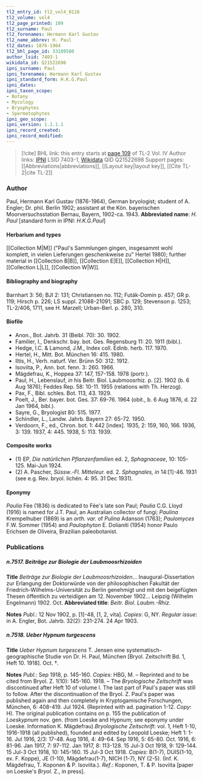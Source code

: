 ```yaml
---
tl2_entry_id: tl2_vol4_0116
tl2_volume: vol4
tl2_page_printed: 109
tl2_surname: Paul
tl2_forenames: Hermann Karl Gustav
tl2_name_abbrev: H. Paul
tl2_dates: 1876-1964
tl2_bhl_page_id: 33189580
author_lsid: 7403-1
wikidata_id: Q21522698
ipni_surname: Paul
ipni_forenames: Hermann Karl Gustav
ipni_standard_form: H.K.G.Paul
ipni_dates: 
ipni_taxon_scope: 
- Botany
- Mycology
- Bryophytes
- Spermatophytes
ipni_geo_scope: 
ipni_version: 1.1.1.1
ipni_record_created: 
ipni_record_modified:
---
```


> [!cite] BHL link: this entry starts at [page 109](https://www.biodiversitylibrary.org/page/33189580) of TL-2 Vol. IV
> Author links: [IPNI](https://www.ipni.org/a/7403-1) LSID 7403-1, [Wikidata](https://www.wikidata.org/wiki/Q21522698) QID Q21522698
> Support pages: [[Abbreviations|abbreviations]], [[Layout key|layout key]], [[Cite TL-2|cite TL-2]]

### Author

Paul, Hermann Karl Gustav (1876-1964), German bryologist; student of A. Engler; Dr. phil. Berlin 1902; assistant at the Kön. bayerischen Moorversuchsstation Bernau, Bayern, 1902-ca. 1943. 
**Abbreviated name**: *H. Paul* \[standard form in IPNI: *H.K.G.Paul*\]

#### Herbarium and types

[[Collection M|M]] ("Paul's Sammlungen gingen, insgesammt wohl komplett, in vielen Lieferungen geschenkweise zu" Hertel 1980); further material in [[Collection B|B]], [[Collection E|E]], [[Collection H|H]], [[Collection L|L]], [[Collection W|W]].

#### Bibliography and biography

Barnhart 3: 56; BJI 2: 131; Christiansen no. 112; Futák-Domin p. 457; GR p. 119; Hirsch p. 226; LS suppl. 21088-21091; SBC p. 129; Stevenson p. 1253; TL-2/406, 1711, see H. Marzell; Urban-Berl. p. 280, 310.

#### Biofile

- Anon., Bot. Jahrb. 31 (Beibl. 70): 30. 1902.
- Familier, I., Denkschr. bay. bot. Ges. Regensburg 11: 20. 1911 (bibl.).
- Hedge, I.C. & Lamond, J.M., Index coll. Edinb. herb. 117. 1970.
- Hertel, H., Mitt. Bot. München 16: 415. 1980.
- Iltis, H., Verh. naturf. Ver. Brünn 50: 312. 1912.
- Isoviita, P., Ann. bot. fenn. 3: 260. 1966.
- Mägdefrau, K., Hoppea 37: 147, 157-158. 1978 (portr.).
- Paul, H., Lebenslauf, *in* his Beitr. Biol. Laubmoosrhiz. p. \[2\]. 1902 (b. 6 Aug 1876); Feddes Rep. 58: 10-11. 1955 (relations with Th. Herzog).
- Pax, F., Bibl. schles. Bot. 113, 43. 1929.
- Poelt, J., Ber. bayer. bot. Ges. 37: 69-76. 1964 (obit., b. 6 Aug 1876, d. 22 Jan 1964, bibl.).
- Sayre, G., Bryologist 80: 515. 1977.
- Schindler, L., Landw. Jahrb. Bayern 27: 65-72. 1950.
- Verdoorn, F., ed., Chron. bot. 1: 442 \[index\]. 1935, 2: 159, 160, 166. 1936, 3: 139. 1937, 4: 445. 1938, 5: 113. 1939.

#### Composite works

- (1) EP, *Die natürlichen Pflanzenfamilien* ed. 2, *Sphagnaceae*, 10: 105-125. Mai-Jun 1924.
- (2) A. Pascher, *Süssw*.-*Fl. Mitteleur.* ed. 2. *Sphagnales, in* 14:\[1\]-46. 1931 (see e.g. Rev. bryol. lichén. 4: 95. 31 Dec 1931).

#### Eponymy

*Paulia* Fée (1836) is dedicated to Fée's late son Paul; *Paulia* C.G. Lloyd (1916) is named for J.T. Paul, an Australian collector of fungi; *Paulina* Krempelhuber (1869) is an *orth. var.* of *Pulina* Adanson (1763); *Paulomyces* F.W. Sommer (1954) and *Paulophyton* E. Dolianiti (1954) honor Paulo Erichsen de Oliveira, Brazilian paleobotanist.

### Publications

##### n.7517. Beiträge zur Biologie der Laubmoosrhizoiden

**Title**
*Beiträge zur Biologie der Laubmoosrhizoiden*... Inaugural-Dissertation zur Erlangung der Doktorwürde von der philosophischen Fakultät der Friedrich-Wilhelms-Universität zu Berlin genehmigt und mit den beigefügten Thesen öffentlich zu verteidigen am 12. November 1902... Leipzig (Wilhelm Engelmann) 1902. Oct.
**Abbreviated title**: *Beitr. Biol. Laubm.-Rhiz.*

**Notes**
*Publ*.: 12 Nov 1902, p. \[1\]-48, \[1, 2, vita\]. *Copies*: G, NY.
*Regular issue*: in A. Engler, Bot. Jahrb. 32(2): 231-274. 24 Apr 1903.

##### n.7518. Ueber Hypnum turgescens

**Title**
*Ueber Hypnum turgescens* T. Jensen eine systematisch-geographische Studie von Dr. H. Paul, München \[Bryol. Zeitschrift Bd. 1, Heft 10. 1918\]. Oct. †.

**Notes**
*Publ*.: Sep 1918, p. 145-160. *Copies*: HBG, M. – Reprinted and to be cited from Bryol. Z.
1(10): 145-160. 1918. – The *Bryologische Zeitschrift* was discontinued after Heft 10 of volume I. The last part of Paul's paper was still to follow. After the discontinuation of the Bryol. Z. Paul's paper was published again and then completely in Kryptogamische Forschungen, München, 6: 408-419. Jul 1924. (Reprinted with ad. pagination 1-12.
*Copy*: H). The original publication contains on p. 155 the publication of *Loeskypnum* nov.
gen. (from Loeske and Hypnum; see eponymy under Loeske. Information K.
Mägdefrau).*Bryologische Zeitschrift*: vol. 1, Heft 1-10, 1916-1918 (all published), founded and edited by Leopold Loeske; Heft 1: 1-16. Jul 1916, 2/3: 17-48. Aug 1916, 4: 49-64. Sep 1916, 5: 65-80. Oct. 1916, 6: 81-96. Jan 1917, 7: 97-112. Jan 1917, 8: 113-128. 15 Jul-3 Oct 1918, 9: 129-144. 15 Jul-3 Oct 1918, 10: 145-160. 15 Jul-3 Oct 1918. *Copies*: B(1-7), DUIS(1-10, ex. F. Koppe), JE (1-10), Mägdefrau(1-7), NICH (1-7), NY (2-5). (Inf. K. Mägdefrau, T. Koponen & P. Isoviita.).
*Ref*.: Koponen, T. & P. Isoviita \[paper on Loeske's *Bryol*. Z., in press\].

